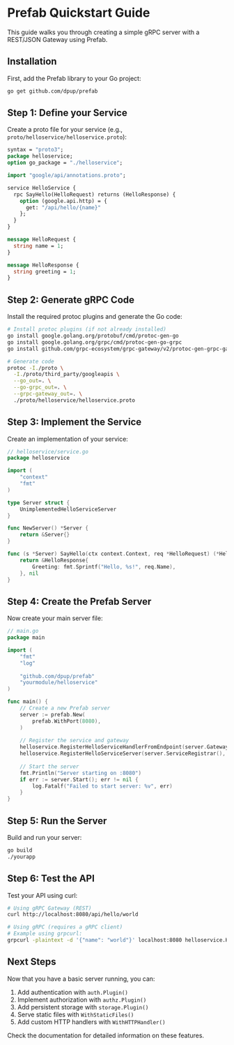 # Prefab Quickstart Guide

This guide walks you through creating a simple gRPC server with a REST/JSON Gateway using Prefab.

## Installation

First, add the Prefab library to your Go project:

```bash
go get github.com/dpup/prefab
```

## Step 1: Define your Service

Create a proto file for your service (e.g., `proto/helloservice/helloservice.proto`):

```protobuf
syntax = "proto3";
package helloservice;
option go_package = "./helloservice";

import "google/api/annotations.proto";

service HelloService {
  rpc SayHello(HelloRequest) returns (HelloResponse) {
    option (google.api.http) = {
      get: "/api/hello/{name}"
    };
  }
}

message HelloRequest {
  string name = 1;
}

message HelloResponse {
  string greeting = 1;
}
```

## Step 2: Generate gRPC Code

Install the required protoc plugins and generate the Go code:

```bash
# Install protoc plugins (if not already installed)
go install google.golang.org/protobuf/cmd/protoc-gen-go
go install google.golang.org/grpc/cmd/protoc-gen-go-grpc
go install github.com/grpc-ecosystem/grpc-gateway/v2/protoc-gen-grpc-gateway

# Generate code
protoc -I./proto \
  -I./proto/third_party/googleapis \
  --go_out=. \
  --go-grpc_out=. \
  --grpc-gateway_out=. \
  ./proto/helloservice/helloservice.proto
```

## Step 3: Implement the Service

Create an implementation of your service:

```go
// helloservice/service.go
package helloservice

import (
    "context"
    "fmt"
)

type Server struct {
    UnimplementedHelloServiceServer
}

func NewServer() *Server {
    return &Server{}
}

func (s *Server) SayHello(ctx context.Context, req *HelloRequest) (*HelloResponse, error) {
    return &HelloResponse{
        Greeting: fmt.Sprintf("Hello, %s!", req.Name),
    }, nil
}
```

## Step 4: Create the Prefab Server

Now create your main server file:

```go
// main.go
package main

import (
    "fmt"
    "log"
    
    "github.com/dpup/prefab"
    "yourmodule/helloservice"
)

func main() {
    // Create a new Prefab server
    server := prefab.New(
        prefab.WithPort(8080),
    )
    
    // Register the service and gateway
    helloservice.RegisterHelloServiceHandlerFromEndpoint(server.GatewayArgs())
    helloservice.RegisterHelloServiceServer(server.ServiceRegistrar(), helloservice.NewServer())
    
    // Start the server
    fmt.Println("Server starting on :8080")
    if err := server.Start(); err != nil {
        log.Fatalf("Failed to start server: %v", err)
    }
}
```

## Step 5: Run the Server

Build and run your server:

```bash
go build
./yourapp
```

## Step 6: Test the API

Test your API using curl:

```bash
# Using gRPC Gateway (REST)
curl http://localhost:8080/api/hello/world

# Using gRPC (requires a gRPC client)
# Example using grpcurl:
grpcurl -plaintext -d '{"name": "world"}' localhost:8080 helloservice.HelloService/SayHello
```

## Next Steps

Now that you have a basic server running, you can:

1. Add authentication with `auth.Plugin()`
2. Implement authorization with `authz.Plugin()`
3. Add persistent storage with `storage.Plugin()`
4. Serve static files with `WithStaticFiles()`
5. Add custom HTTP handlers with `WithHTTPHandler()`

Check the documentation for detailed information on these features.